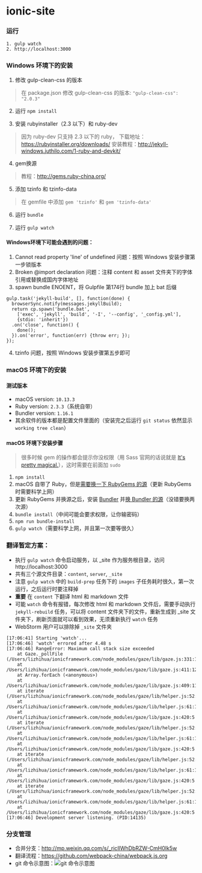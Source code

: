 ionic-site
==========

### 运行
```
1. gulp watch
2. http://localhost:3000
```


### Windows 环境下的安装

1. 修改 gulp-clean-css 的版本

> 在 package.json 修改 gulp-clean-css 的版本: `"gulp-clean-css": "2.0.3"`

2. 运行 `npm install`

3. 安装 rubyinstaller（2.3 以下）和 ruby-dev

> 因为 ruby-dev 只支持 2.3 以下的 ruby，
下载地址：https://rubyinstaller.org/downloads/
安装教程：http://jekyll-windows.juthilo.com/1-ruby-and-devkit/

4. gem换源

> 教程：http://gems.ruby-china.org/

5. 添加 tzinfo 和 tzinfo-data
> 在 gemfile 中添加 `gem 'tzinfo'` 和 `gem 'tzinfo-data'`

6. 运行 `bundle`

7. 运行 `gulp watch`

#### Windows环境下可能会遇到的问题：

1. Cannot read property 'line' of undefined 问题：按照 Windows 安装步骤第一步锁版本
2. Broken @import declaration 问题：注释 content 和 asset 文件夹下的字体引用或替换成国内字体地址
3. spawn bundle ENOENT，将 Gulpfile 第174行 bundle 加上 bat 后缀
```
gulp.task('jekyll-build', [], function(done) {
  browserSync.notify(messages.jekyllBuild);
  return cp.spawn('bundle.bat',
    ['exec', 'jekyll', 'build', '-I', '--config', '_config.yml'],
    {stdio: 'inherit'})
  .on('close', function() {
    done();
  }).on('error', function(err) {throw err; });
});
```
4. tzinfo 问题，按照 Windows 安装步骤第五步即可

### macOS 环境下的安装

#### 测试版本

- macOS version: `10.13.3`
- Ruby version: `2.3.3`（系统自带）
- Bundler version: `1.16.1`
- 其余软件的版本都是配置文件里面的（安装完之后运行 `git status` 依然显示 `working tree clean`）

#### macOS 环境下安装步骤

> 很多时候 gem 的操作都会提示你没权限（用 Sass 官网的话说就是 [It's pretty magical.](https://sass-lang.com/install)），这时需要在前面加 `sudo`

1. `npm install`
1. macOS 自带了 Ruby，但是[需要换一下 RubyGems 的源](https://gems.ruby-china.org/)（更新 RubyGems 时需要科学上网）
1. 更新 RubyGems 并换源之后，安装 [Bundler](http://bundler.io/) 并[换 Bundler 的源](https://gems.ruby-china.org/)（没错要换两次源）
1. `bundle install`（中间可能会要求权限，让你输密码）
1. `npm run bundle-install`
1. `gulp watch`（需要科学上网，并且第一次要等很久）

### 翻译暂定方案：

- 执行 `gulp watch` 命令启动服务，以 _site 作为服务根目录，访问 http://localhost:3000
- 共有三个源文件目录：`content`, `server`, `_site`
- 注意 `gulp watch` 中的 `build-prep` 任务下的 `images` 子任务耗时很久，第一次运行，之后运行时要注释掉
- **重要** 在 `content` 下翻译 html 和 markdown 文件
- 可能 `watch` 命令有报错，每次修改 html 和 markdown 文件后，需要手动执行 `jekyll-rebuild` 任务，可以将 content 文件夹下的文件，重新生成到 _site 文件夹下，刷新页面就可以看到效果，无须重新执行 `watch` 任务
- WebStorm 用户可以排除掉 `_site` 文件夹

```
[17:06:41] Starting 'watch'...
[17:06:46] 'watch' errored after 4.48 s
[17:06:46] RangeError: Maximum call stack size exceeded
    at Gaze._pollFile (/Users/lizhihua/ionicframework.com/node_modules/gaze/lib/gaze.js:331:19)
    at /Users/lizhihua/ionicframework.com/node_modules/gaze/lib/gaze.js:411:12
    at Array.forEach (<anonymous>)
    at /Users/lizhihua/ionicframework.com/node_modules/gaze/lib/gaze.js:409:11
    at iterate (/Users/lizhihua/ionicframework.com/node_modules/gaze/lib/helper.js:52:5)
    at /Users/lizhihua/ionicframework.com/node_modules/gaze/lib/helper.js:61:11
    at /Users/lizhihua/ionicframework.com/node_modules/gaze/lib/gaze.js:420:5
    at iterate (/Users/lizhihua/ionicframework.com/node_modules/gaze/lib/helper.js:52:5)
    at /Users/lizhihua/ionicframework.com/node_modules/gaze/lib/helper.js:61:11
    at /Users/lizhihua/ionicframework.com/node_modules/gaze/lib/gaze.js:420:5
    at iterate (/Users/lizhihua/ionicframework.com/node_modules/gaze/lib/helper.js:52:5)
    at /Users/lizhihua/ionicframework.com/node_modules/gaze/lib/helper.js:61:11
    at /Users/lizhihua/ionicframework.com/node_modules/gaze/lib/gaze.js:420:5
    at iterate (/Users/lizhihua/ionicframework.com/node_modules/gaze/lib/helper.js:52:5)
    at /Users/lizhihua/ionicframework.com/node_modules/gaze/lib/helper.js:61:11
    at /Users/lizhihua/ionicframework.com/node_modules/gaze/lib/gaze.js:420:5
[17:06:46] Development server listening. (PID:14135)
```

### 分支管理
- 合并分支：http://mp.weixin.qq.com/s/_ricIlWhDbRZW-CmH0Ik5w
- 翻译流程：https://github.com/webpack-china/webpack.js.org
- git 命令示意图：![git 命令示意图](https://camo.githubusercontent.com/6f9cc78d28f03cf60b148d368cf89160c807c08c/687474703a2f2f7030773575717736622e626b742e636c6f7564646e2e636f6d2f696d6167652f706e672f7765627061636b2545372542462542422545382541462539312545362542352538312545372541382538422545352539422542452e706e67)
